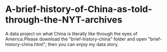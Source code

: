 # A-brief-history-of-China-as-told-through-the-NYT-archives
A data project on what China is literally like through the eyes of America.Please download the "brief-history-china" folder and open "brief-history-china.html"; then you can enjoy my data story.
